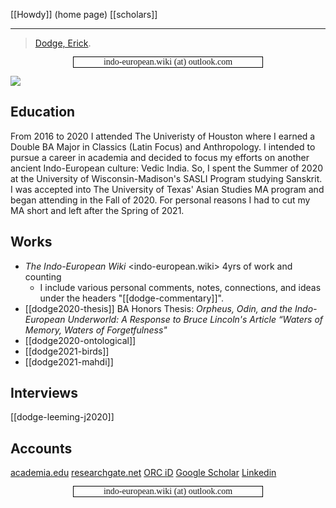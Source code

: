 [[Howdy]]  (home page)
[[scholars]]
***

> [Dodge, Erick](dodge.md).

<p style=" margin-left: 20%; margin-right: 20%;text-align:center;font-family:monaco;text-size:20px;outline: black solid 1px">indo-european.wiki (at) outlook.com</p>

![](publish/2093865.jpg)



## Education
From 2016 to 2020 I attended The Univeristy of Houston where I earned a Double BA Major in Classics (Latin Focus) and Anthropology. I intended to pursue a career in academia and decided to focus my efforts on another ancient Indo-European culture: Vedic India. So, I spent the Summer of 2020 at the University of Wisconsin-Madison's SASLI Program studying Sanskrit. I was accepted into The University of Texas' Asian Studies MA program and began attending in the Fall of 2020. For personal reasons I had to cut my MA short and left after the Spring of 2021.


## Works
- *The Indo-European Wiki* <indo-european.wiki> 4yrs of work and counting
	- I include various personal comments, notes, connections, and ideas under the headers "[[dodge-commentary]]".
- [[dodge2020-thesis]] BA Honors Thesis: *Orpheus, Odin, and the Indo-European Underworld: A Response to Bruce Lincoln's Article “Waters of Memory, Waters of Forgetfulness"* 
- [[dodge2020-ontological]]
- [[dodge2021-birds]]
- [[dodge2021-mahdi]]

## Interviews
[[dodge-leeming-j2020]]


## Accounts
[academia.edu](https://utexas.academia.edu/erickjdodge)
[researchgate.net](https://www.researchgate.net/profile/Erick-Dodge)
[ORC iD](https://orcid.org/0000-0002-2277-4045)
[Google Scholar](https://scholar.google.com/citations?user=idbLXAkAAAAJ&hl=en)
[Linkedin](https://www.linkedin.com/in/erick-james-dodge/)

<p style=" margin-left: 20%; margin-right: 20%;text-align:center;font-family:monaco;text-size:20px;outline: black solid 1px">indo-european.wiki (at) outlook.com</p>